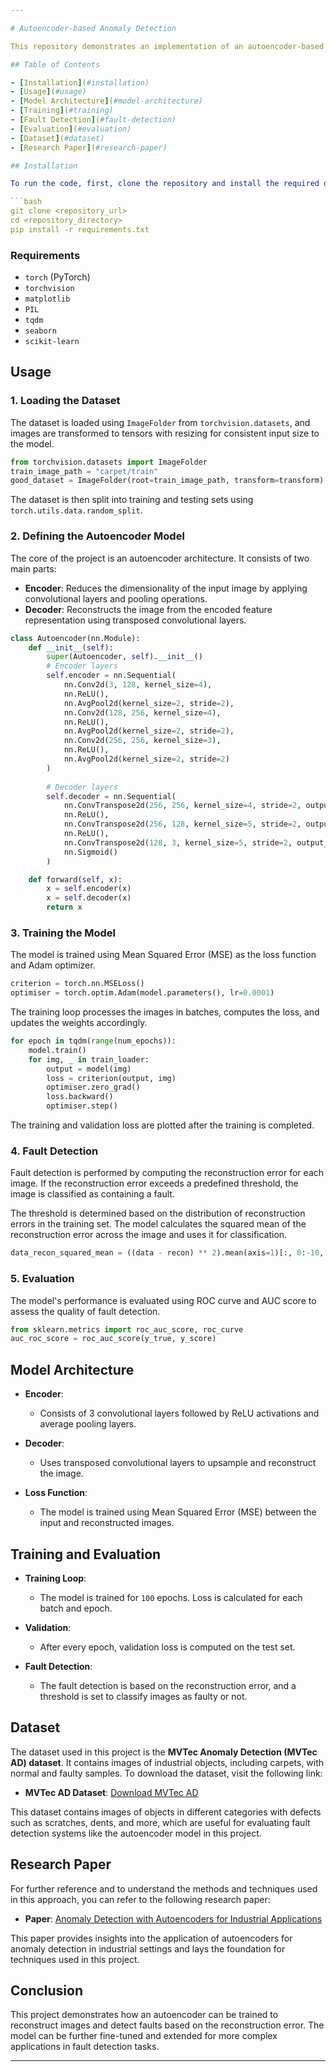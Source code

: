 ```yaml
---

# Autoencoder-based Anomaly Detection

This repository demonstrates an implementation of an autoencoder-based model for detecting anomalies in imagess. The dataset used contains images of carpets that are either "good" or have some form of fault. The goal of this project is to train an autoencoder model to reconstruct images and compute reconstruction errors to identify faults in unseen carpet images.

## Table of Contents

- [Installation](#installation)
- [Usage](#usage)
- [Model Architecture](#model-architecture)
- [Training](#training)
- [Fault Detection](#fault-detection)
- [Evaluation](#evaluation)
- [Dataset](#dataset)
- [Research Paper](#research-paper)

## Installation

To run the code, first, clone the repository and install the required dependencies. You can use the following commands:

```bash
git clone <repository_url>
cd <repository_directory>
pip install -r requirements.txt
```

### Requirements

- `torch` (PyTorch)
- `torchvision`
- `matplotlib`
- `PIL`
- `tqdm`
- `seaborn`
- `scikit-learn`

## Usage

### 1. Loading the Dataset

The dataset is loaded using `ImageFolder` from `torchvision.datasets`, and images are transformed to tensors with resizing for consistent input size to the model.

```python
from torchvision.datasets import ImageFolder
train_image_path = "carpet/train"
good_dataset = ImageFolder(root=train_image_path, transform=transform)
```

The dataset is then split into training and testing sets using `torch.utils.data.random_split`.

### 2. Defining the Autoencoder Model

The core of the project is an autoencoder architecture. It consists of two main parts:

- **Encoder**: Reduces the dimensionality of the input image by applying convolutional layers and pooling operations.
- **Decoder**: Reconstructs the image from the encoded feature representation using transposed convolutional layers.

```python
class Autoencoder(nn.Module):
    def __init__(self):
        super(Autoencoder, self).__init__()
        # Encoder layers
        self.encoder = nn.Sequential(
            nn.Conv2d(3, 128, kernel_size=4),
            nn.ReLU(),
            nn.AvgPool2d(kernel_size=2, stride=2),
            nn.Conv2d(128, 256, kernel_size=4),
            nn.ReLU(),
            nn.AvgPool2d(kernel_size=2, stride=2),
            nn.Conv2d(256, 256, kernel_size=3),
            nn.ReLU(),
            nn.AvgPool2d(kernel_size=2, stride=2)
        )
        
        # Decoder layers
        self.decoder = nn.Sequential(
            nn.ConvTranspose2d(256, 256, kernel_size=4, stride=2, output_padding=1),
            nn.ReLU(),
            nn.ConvTranspose2d(256, 128, kernel_size=5, stride=2, output_padding=1),
            nn.ReLU(),
            nn.ConvTranspose2d(128, 3, kernel_size=5, stride=2, output_padding=1),
            nn.Sigmoid()
        )

    def forward(self, x):
        x = self.encoder(x)
        x = self.decoder(x)
        return x
```

### 3. Training the Model

The model is trained using Mean Squared Error (MSE) as the loss function and Adam optimizer.

```python
criterion = torch.nn.MSELoss()
optimiser = torch.optim.Adam(model.parameters(), lr=0.0001)
```

The training loop processes the images in batches, computes the loss, and updates the weights accordingly.

```python
for epoch in tqdm(range(num_epochs)):
    model.train()
    for img, _ in train_loader:
        output = model(img)
        loss = criterion(output, img)
        optimiser.zero_grad()
        loss.backward()
        optimiser.step()
```

The training and validation loss are plotted after the training is completed.

### 4. Fault Detection

Fault detection is performed by computing the reconstruction error for each image. If the reconstruction error exceeds a predefined threshold, the image is classified as containing a fault.

The threshold is determined based on the distribution of reconstruction errors in the training set. The model calculates the squared mean of the reconstruction error across the image and uses it for classification.

```python
data_recon_squared_mean = ((data - recon) ** 2).mean(axis=1)[:, 0:-10, 0:-10].mean(axis=(1, 2))
```

### 5. Evaluation

The model's performance is evaluated using ROC curve and AUC score to assess the quality of fault detection.

```python
from sklearn.metrics import roc_auc_score, roc_curve
auc_roc_score = roc_auc_score(y_true, y_score)
```

## Model Architecture

- **Encoder**: 
  - Consists of 3 convolutional layers followed by ReLU activations and average pooling layers.
  
- **Decoder**: 
  - Uses transposed convolutional layers to upsample and reconstruct the image.

- **Loss Function**:
  - The model is trained using Mean Squared Error (MSE) between the input and reconstructed images.

## Training and Evaluation

- **Training Loop**: 
  - The model is trained for `100` epochs. Loss is calculated for each batch and epoch.
  
- **Validation**:
  - After every epoch, validation loss is computed on the test set.
  
- **Fault Detection**:
  - The fault detection is based on the reconstruction error, and a threshold is set to classify images as faulty or not.

## Dataset

The dataset used in this project is the **MVTec Anomaly Detection (MVTec AD) dataset**. It contains images of industrial objects, including carpets, with normal and faulty samples. To download the dataset, visit the following link:

- **MVTec AD Dataset**: [Download MVTec AD](https://www.mvtec.com/company/research/datasets/mvtec-ad)

This dataset contains images of objects in different categories with defects such as scratches, dents, and more, which are useful for evaluating fault detection systems like the autoencoder model in this project.

## Research Paper

For further reference and to understand the methods and techniques used in this approach, you can refer to the following research paper:

- **Paper**: [Anomaly Detection with Autoencoders for Industrial Applications](https://arxiv.org/pdf/2012.07122)

This paper provides insights into the application of autoencoders for anomaly detection in industrial settings and lays the foundation for techniques used in this project.

## Conclusion

This project demonstrates how an autoencoder can be trained to reconstruct images and detect faults based on the reconstruction error. The model can be further fine-tuned and extended for more complex applications in fault detection tasks.

---
```

